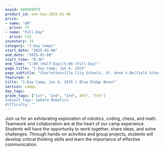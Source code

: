 ```yaml
---
ecwid: 680909979
product_id: one-day-2025-01-06
price:
- name: "AM"
  price: 75
- name: "Full-Day"
  price: 115
inventory: 15
category: "1-Day Camps"
start_date: "2025-01-06"
end_date: "2025-01-06"
start_time: "8:30"
end_time: "1:00 (Half-Day)/5:00 (Full-Day)"
page_title: "1-Day Camp; Jan 6, 2025"
page_subtitle: "Charlottesville City Schools, St. Anne's-Belfield School"
featured: 0
title: "1-Day Camp; Jan 6, 2025 | Blue Ridge Boost"
section: camps
day_tags: 
grade_tags: ["1st", "2nd", "3rd", 4th", "5th"]
subject_tags: Sphero Robotics
difficulty: ""
---
```

Join us for an exhilarating exploration of robotics, coding, chess, and math. Teamwork and collaboration are at the heart of our camp experience. Students will have the opportunity to work together, share ideas, and solve challenges. Through hands-on activities and group projects, students will develop critical thinking skills and learn the importance of effective communication.
